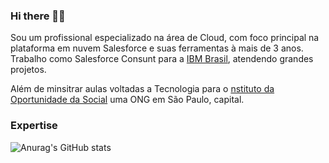 ### Hi there 👨‍💻
Sou um profissional especializado na área de Cloud, com foco principal na plataforma em nuvem Salesforce e suas ferramentas à mais de 3 anos. Trabalho como Salesforce Consunt para a [IBM Brasil](https://www.ibm.com/br-pt), atendendo grandes projetos.

Além de minsitrar aulas voltadas a Tecnologia para o [nstituto da Oportunidade da Social](https://ios.org.br/) uma ONG em São Paulo, capital.



### Expertise 
 
<!--
**enriqSilv/enriqSilv** is a ✨ _special_ ✨ repository because its `README.md` (this file) appears on your GitHub profile.

Here are some ideas to get you started:

- 🔭 I’m currently working on ...
- 🌱 I’m currently learning ...
- 👯 I’m looking to collaborate on ...
- 🤔 I’m looking for help with ...
- 💬 Ask me about ...
- 📫 How to reach me: ...
- 😄 Pronouns: ...
- ⚡ Fun fact: ...
-->
![Anurag's GitHub stats](https://github-readme-stats.vercel.app/api?username=enriqSilv&theme=shadow_red&show_icons=true)
